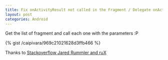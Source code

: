 ```yaml
---
title: Fix onActivityResult not called in the Fragment / Delegate onActivityResult to each Fragment
layout: post
categories: Android
---
```


Get the list of fragment and call each one with the parameters :P

{% gist /caipivara/969c21021628d3ffb466 %}

Thanks to [Stackoverflow Jared Rummler and ruX](http://stackoverflow.com/a/22685084/273119)
